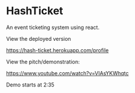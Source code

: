 # HashTicket
An event ticketing system using react.

View the deployed version

https://hash-ticket.herokuapp.com/profile

View the pitch/demonstration:

https://www.youtube.com/watch?v=VIAsYKWhqtc

Demo starts at 2:35
